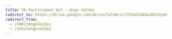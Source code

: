 ```yaml
---
title: YH Participant Kit - Ange Valdez
redirect_to: https://drive.google.com/drive/folders/175VbCnKEAudQtYGymR_H5xtonBLNhLQd?usp=sharing
redirect_from: 
  - /YHKitAngeValdez
  - /yhkitangevaldez
---
```

